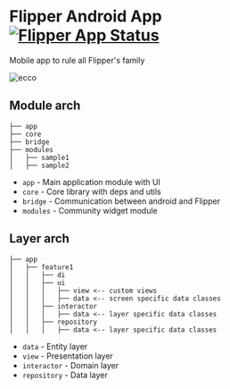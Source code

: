 # Flipper Android App [![Flipper App Status](https://github.com/Flipper-Zero/Flipper-Android-App/workflows/release/badge.svg)](https://github.com/Flipper-Zero/Flipper-Android-App/actions?query=workflow%3A%22release%22)

Mobile app to rule all Flipper's family

![ecco](https://user-images.githubusercontent.com/5871715/90445233-04748100-e0e8-11ea-9e74-19390b0acfb4.png)
## Module arch

```
├── app
├── core
├── bridge
├── modules
│   ├── sample1
│   ├── sample2
```

- `app` - Main application module with UI
- `core` - Core library with deps and utils
- `bridge` - Communication between android and Flipper
- `modules` - Community widget module

## Layer arch

```
├── app
│   ├── feature1
│   │   ├── di
│   │   ├── ui
│   │   │   ├── view <-- custom views
│   │   │   ├── data <-- screen specific data classes
│   │   ├── interactor
│   │   │   ├── data <-- layer specific data classes
│   │   ├── repository
│   │   │   ├── data <-- layer specific data classes
```

- `data` - Entity layer
- `view` - Presentation layer
- `interactor` - Domain layer
- `repository` - Data layer
